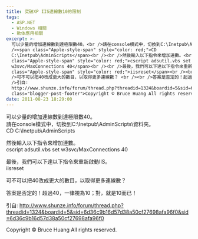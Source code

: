 ```yaml
---
title: 突破XP IIS連線數10的限制
tags:
  - ASP.NET
  - Windows 相關
  - 軟体應用相關
excerpt: >-
  可以少量的增加連線數到達極限數40。<br />請在console模式中，切換到C:\Inetpub\AdminScripts\資料夾。<br
  /><span class="Apple-style-span" style="color: red;">CD
  C:\Inetpub\AdminScripts</span><br /><br />然後輸入以下指令來增加連數。<br /><span
  class="Apple-style-span" style="color: red;">cscript adsutil.vbs set
  w3svc/MaxConnections 40</span><br /><br />最後，我們可以下達以下指令來重新啟動IIS。<br /><span
  class="Apple-style-span" style="color: red;">iisreset</span><br /><br
  />可不可以把40改成更大的數目，以取得更多連線數？ <br /><br />答案是否定的！超過40，一律視為10；對，就是10而已！<br /><br
  />引自:
  http://www.shunze.info/forum/thread.php?threadid=1324&boardid=5&sid=6d36c9b16d57d38a50cf27698afa96f0&sid=6d36c9b16d57d38a50cf27698afa96f0<div
  class="blogger-post-footer">Copyright © Bruce Huang All rights reserved.</div>
date: 2011-08-23 18:29:00
---
```


可以少量的增加連線數到達極限數40。  
請在console模式中，切換到C:\\Inetpub\\AdminScripts\\資料夾。  
CD C:\\Inetpub\\AdminScripts  
  
然後輸入以下指令來增加連數。  
cscript adsutil.vbs set w3svc/MaxConnections 40  
  
最後，我們可以下達以下指令來重新啟動IIS。  
iisreset  
  
可不可以把40改成更大的數目，以取得更多連線數？  
  
答案是否定的！超過40，一律視為10；對，就是10而已！  
  
引自: http://www.shunze.info/forum/thread.php?threadid=1324&boardid=5&sid=6d36c9b16d57d38a50cf27698afa96f0&sid=6d36c9b16d57d38a50cf27698afa96f0

Copyright © Bruce Huang All rights reserved.
<!-- more -->
